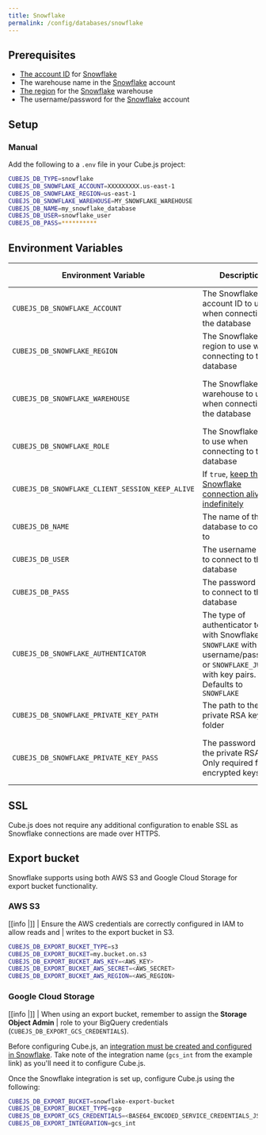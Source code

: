 ```yaml
---
title: Snowflake
permalink: /config/databases/snowflake
---
```


## Prerequisites

- [The account ID][dbt-docs-snowflake-account] for [Snowflake][snowflake]
- The warehouse name in the [Snowflake][snowflake] account
- [The region][snowflake-docs-regions] for the [Snowflake][snowflake] warehouse
- The username/password for the [Snowflake][snowflake] account

## Setup

### Manual

Add the following to a `.env` file in your Cube.js project:

```bash
CUBEJS_DB_TYPE=snowflake
CUBEJS_DB_SNOWFLAKE_ACCOUNT=XXXXXXXXX.us-east-1
CUBEJS_DB_SNOWFLAKE_REGION=us-east-1
CUBEJS_DB_SNOWFLAKE_WAREHOUSE=MY_SNOWFLAKE_WAREHOUSE
CUBEJS_DB_NAME=my_snowflake_database
CUBEJS_DB_USER=snowflake_user
CUBEJS_DB_PASS=**********
```

## Environment Variables

| Environment Variable                            | Description                                                                                                                                         | Possible Values                                            | Required |
| ----------------------------------------------- | --------------------------------------------------------------------------------------------------------------------------------------------------- | ---------------------------------------------------------- | :------: |
| `CUBEJS_DB_SNOWFLAKE_ACCOUNT`                   | The Snowflake account ID to use when connecting to the database                                                                                     | [A valid Snowflake account ID][dbt-docs-snowflake-account] |    ✅    |
| `CUBEJS_DB_SNOWFLAKE_REGION`                    | The Snowflake region to use when connecting to the database                                                                                         | [A valid Snowflake region][snowflake-docs-regions]         |    ✅    |
| `CUBEJS_DB_SNOWFLAKE_WAREHOUSE`                 | The Snowflake warehouse to use when connecting to the database                                                                                      | A valid Snowflake warehouse for the account                |    ✅    |
| `CUBEJS_DB_SNOWFLAKE_ROLE`                      | The Snowflake role to use when connecting to the database                                                                                           | A valid Snowflake role for the account                     |    ❌    |
| `CUBEJS_DB_SNOWFLAKE_CLIENT_SESSION_KEEP_ALIVE` | If `true`, [keep the Snowflake connection alive indefinitely][snowflake-docs-connection-options]                                                    | `true`, `false`                                            |    ❌    |
| `CUBEJS_DB_NAME`                                | The name of the database to connect to                                                                                                              | A valid database name                                      |    ✅    |
| `CUBEJS_DB_USER`                                | The username used to connect to the database                                                                                                        | A valid database username                                  |    ✅    |
| `CUBEJS_DB_PASS`                                | The password used to connect to the database                                                                                                        | A valid database password                                  |    ✅    |
| `CUBEJS_DB_SNOWFLAKE_AUTHENTICATOR`             | The type of authenticator to use with Snowflake. Use `SNOWFLAKE` with username/password, or `SNOWFLAKE_JWT` with key pairs. Defaults to `SNOWFLAKE` | `SNOWFLAKE`, `SNOWFLAKE_JWT`                               |    ❌    |
| `CUBEJS_DB_SNOWFLAKE_PRIVATE_KEY_PATH`          | The path to the private RSA key folder                                                                                                              | A valid path to the private RSA key                        |    ❌    |
| `CUBEJS_DB_SNOWFLAKE_PRIVATE_KEY_PASS`          | The password for the private RSA key. Only required for encrypted keys                                                                              | A valid password for the encrypted private RSA key         |    ❌    |

## SSL

Cube.js does not require any additional configuration to enable SSL as Snowflake
connections are made over HTTPS.

## Export bucket

Snowflake supports using both AWS S3 and Google Cloud Storage for export bucket
functionality.

### AWS S3

<!-- prettier-ignore-start -->
[[info |]]
| Ensure the AWS credentials are correctly configured in IAM to allow reads and
| writes to the export bucket in S3.
<!-- prettier-ignore-end -->

```bash
CUBEJS_DB_EXPORT_BUCKET_TYPE=s3
CUBEJS_DB_EXPORT_BUCKET=my.bucket.on.s3
CUBEJS_DB_EXPORT_BUCKET_AWS_KEY=<AWS_KEY>
CUBEJS_DB_EXPORT_BUCKET_AWS_SECRET=<AWS_SECRET>
CUBEJS_DB_EXPORT_BUCKET_AWS_REGION=<AWS_REGION>
```

### Google Cloud Storage

<!-- prettier-ignore-start -->
[[info |]]
| When using an export bucket, remember to assign the **Storage Object Admin**
| role to your BigQuery credentials (`CUBEJS_DB_EXPORT_GCS_CREDENTIALS`).
<!-- prettier-ignore-end -->

Before configuring Cube.js, an [integration must be created and configured in
Snowflake][snowflake-docs-gcs-integration]. Take note of the integration name
(`gcs_int` from the example link) as you'll need it to configure Cube.js.

Once the Snowflake integration is set up, configure Cube.js using the following:

```bash
CUBEJS_DB_EXPORT_BUCKET=snowflake-export-bucket
CUBEJS_DB_EXPORT_BUCKET_TYPE=gcp
CUBEJS_DB_EXPORT_GCS_CREDENTIALS=<BASE64_ENCODED_SERVICE_CREDENTIALS_JSON>
CUBEJS_DB_EXPORT_INTEGRATION=gcs_int
```

[dbt-docs-snowflake-account]:
  https://docs.getdbt.com/reference/warehouse-profiles/snowflake-profile#account
[ref-caching-large-preaggs]: /using-pre-aggregations#large-pre-aggregations
[ref-env-var]: /reference/environment-variables#database-connection
[snowflake]: https://www.snowflake.com/
[snowflake-docs-connection-options]:
  https://docs.snowflake.com/en/user-guide/nodejs-driver-use.html#additional-connection-options
[snowflake-docs-gcs-integration]:
  https://docs.snowflake.com/en/user-guide/data-load-gcs-config.html
[snowflake-docs-regions]:
  https://docs.snowflake.com/en/user-guide/intro-regions.html

